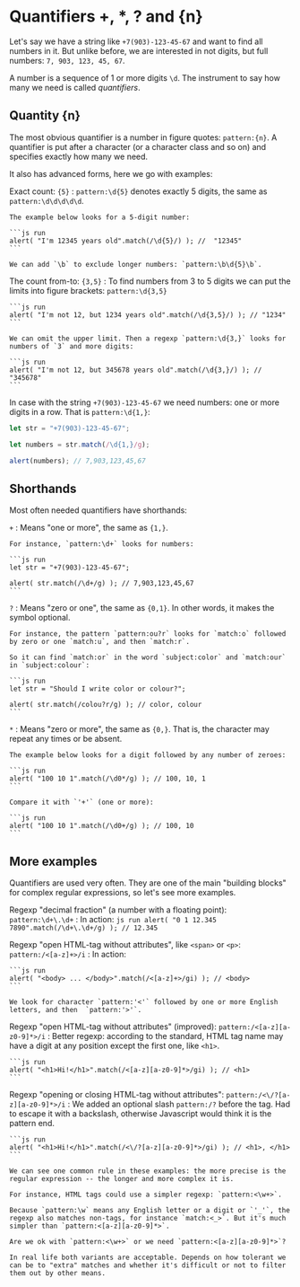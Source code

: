 # Quantifiers +, *, ? and {n}

Let's say we have a string like `+7(903)-123-45-67` and want to find all numbers in it. But unlike before, we are interested in not digits, but full numbers: `7, 903, 123, 45, 67`.

A number is a sequence of 1 or more digits `\d`. The instrument to say how many we need is called *quantifiers*.

## Quantity {n}

The most obvious quantifier is a number in figure quotes: `pattern:{n}`. A quantifier is put after a character (or a character class and so on) and specifies exactly how many we need.

It also has advanced forms, here we go with examples:

Exact count: `{5}`
: `pattern:\d{5}` denotes exactly 5 digits, the same as `pattern:\d\d\d\d\d`.

    The example below looks for a 5-digit number:

    ```js run
    alert( "I'm 12345 years old".match(/\d{5}/) ); //  "12345"
    ```

    We can add `\b` to exclude longer numbers: `pattern:\b\d{5}\b`.

The count from-to: `{3,5}`
: To find numbers from 3 to 5 digits we can put the limits into figure brackets: `pattern:\d{3,5}`

    ```js run
    alert( "I'm not 12, but 1234 years old".match(/\d{3,5}/) ); // "1234"
    ```

    We can omit the upper limit. Then a regexp `pattern:\d{3,}` looks for numbers of `3` and more digits:

    ```js run
    alert( "I'm not 12, but 345678 years old".match(/\d{3,}/) ); // "345678"
    ```

In case with the string `+7(903)-123-45-67` we need numbers: one or more digits in a row. That is  `pattern:\d{1,}`:

```js run
let str = "+7(903)-123-45-67";

let numbers = str.match(/\d{1,}/g);

alert(numbers); // 7,903,123,45,67
```

## Shorthands

Most often needed quantifiers have shorthands:

`+`
: Means "one or more", the same as `{1,}`.

    For instance, `pattern:\d+` looks for numbers:

    ```js run
    let str = "+7(903)-123-45-67";

    alert( str.match(/\d+/g) ); // 7,903,123,45,67
    ```

`?`
: Means "zero or one", the same as `{0,1}`. In other words, it makes the symbol optional.

    For instance, the pattern `pattern:ou?r` looks for `match:o` followed by zero or one `match:u`, and then `match:r`.

    So it can find `match:or` in the word `subject:color` and `match:our` in `subject:colour`:

    ```js run
    let str = "Should I write color or colour?";

    alert( str.match(/colou?r/g) ); // color, colour
    ```

`*`
: Means "zero or more", the same as `{0,}`. That is, the character may repeat any times or be absent.

    The example below looks for a digit followed by any number of zeroes:

    ```js run
    alert( "100 10 1".match(/\d0*/g) ); // 100, 10, 1
    ```

    Compare it with `'+'` (one or more):

    ```js run
    alert( "100 10 1".match(/\d0+/g) ); // 100, 10
    ```

## More examples

Quantifiers are used very often. They are one of the main "building blocks" for complex regular expressions, so let's see more examples.

Regexp "decimal fraction" (a number with a floating point): `pattern:\d+\.\d+`
: In action:
    ```js run
    alert( "0 1 12.345 7890".match(/\d+\.\d+/g) ); // 12.345
    ```

Regexp "open HTML-tag without attributes", like `<span>` or `<p>`: `pattern:/<[a-z]+>/i`
: In action:

    ```js run
    alert( "<body> ... </body>".match(/<[a-z]+>/gi) ); // <body>
    ```

    We look for character `pattern:'<'` followed by one or more English letters, and then  `pattern:'>'`.

Regexp "open HTML-tag without attributes" (improved): `pattern:/<[a-z][a-z0-9]*>/i`
: Better regexp: according to the standard, HTML tag name may have a digit at any position except the first one, like `<h1>`.

    ```js run
    alert( "<h1>Hi!</h1>".match(/<[a-z][a-z0-9]*>/gi) ); // <h1>
    ```

Regexp "opening or closing HTML-tag without attributes": `pattern:/<\/?[a-z][a-z0-9]*>/i`
: We added an optional slash `pattern:/?` before the tag. Had to escape it with a backslash, otherwise Javascript would think it is the pattern end.

    ```js run
    alert( "<h1>Hi!</h1>".match(/<\/?[a-z][a-z0-9]*>/gi) ); // <h1>, </h1>
    ```

```smart header="More precise means more complex"
We can see one common rule in these examples: the more precise is the regular expression -- the longer and more complex it is.

For instance, HTML tags could use a simpler regexp: `pattern:<\w+>`.

Because `pattern:\w` means any English letter or a digit or `'_'`, the regexp also matches non-tags, for instance `match:<_>`. But it's much simpler than `pattern:<[a-z][a-z0-9]*>`.

Are we ok with `pattern:<\w+>` or we need `pattern:<[a-z][a-z0-9]*>`?

In real life both variants are acceptable. Depends on how tolerant we can be to "extra" matches and whether it's difficult or not to filter them out by other means.
```
